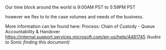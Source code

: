 Our time block around the world is 9:00AM PST to 5:59PM PST

however we flex to to the case volumes and needs of the business.  

More information can be found here: 
Process: Chain of Custody - Queue Accountability & Handover
https://internal.support.services.microsoft.com/en-us/help/4481745
_(kudos to Sonic finding this document)_ 